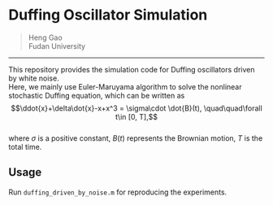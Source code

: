 # Duffing Oscillator Simulation
> Heng Gao  
> Fudan University
---

This repository provides the simulation code for Duffing oscillators driven by white noise.  
Here, we mainly use Euler-Maruyama algorithm to solve the nonlinear stochastic Duffing equation, which can be written as   
$$\ddot{x}+\delta\dot{x}-x+x^3 = \sigma\cdot \dot{B}(t), \quad\quad\forall t\in [0, T],$$  
where $\sigma$ is a positive constant, $B(t)$ represents the Brownian motion, $T$ is the total time.

## Usage
Run `duffing_driven_by_noise.m` for reproducing the experiments.
